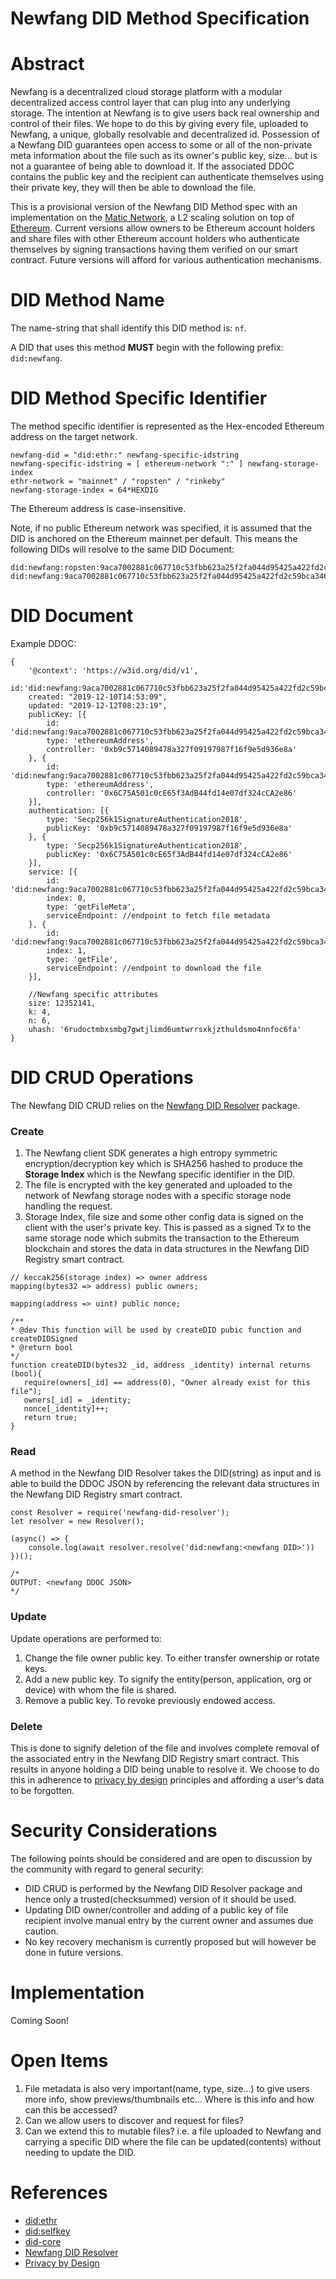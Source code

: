 # Newfang DID Method Specification

# Abstract
Newfang is a decentralized cloud storage platform with a modular decentralized access control layer that can plug into any underlying storage. The intention at Newfang is to give users back real ownership and control of their files. We hope to do this by giving every file, uploaded to Newfang, a unique, globally resolvable and decentralized id.
Possession of a Newfang DID guarantees open access to some or all of the non-private meta information about the file such as its owner's public key, size... but is not a guarantee of being able to download it. If the associated DDOC contains the public key and the recipient can authenticate themselves using their private key, they will then be able to download the file.

This is a provisional version of the Newfang DID Method spec with an implementation on the [Matic Network](matic.network), a L2 scaling solution on top of [Ethereum](ethereum.org). Current versions allow owners to be Ethereum account holders and share files with other Ethereum account holders who authenticate themselves by signing transactions having them verified on our smart contract. Future versions will afford for various authentication mechanisms.

# DID Method Name
The name-string that shall identify this DID method is:  `nf`.

A DID that uses this method  **MUST**  begin with the following prefix:  `did:newfang`.

# DID Method Specific Identifier
The method specific identifier is represented as the Hex-encoded Ethereum address on the target network.

```
newfang-did = "did:ethr:" newfang-specific-idstring
newfang-specific-idstring = [ ethereum-network ":" ] newfang-storage-index
ethr-network = "mainnet" / "ropsten" / "rinkeby"
newfang-storage-index = 64*HEXDIG
```

The Ethereum address is case-insensitive.

Note, if no public Ethereum network was specified, it is assumed that the DID is anchored on the Ethereum mainnet per default. This means the following DIDs will resolve to the same DID Document:

```
did:newfang:ropsten:9aca7002881c067710c53fbb623a25f2fa044d95425a422fd2c59bca3465ba80
did:newfang:9aca7002881c067710c53fbb623a25f2fa044d95425a422fd2c59bca3465ba80
```

# DID Document
Example DDOC:
```
{
	'@context': 'https://w3id.org/did/v1',
	id:'did:newfang:9aca7002881c067710c53fbb623a25f2fa044d95425a422fd2c59bca3465ba80',
	created: "2019-12-10T14:53:09",
	updated: "2019-12-12T08:23:19",
	publicKey: [{
		id: 'did:newfang:9aca7002881c067710c53fbb623a25f2fa044d95425a422fd2c59bca3465ba80#owner',
		type: 'ethereumAddress',
		controller: '0xb9c5714089478a327f09197987f16f9e5d936e8a'
	}, {
		id: 'did:newfang:9aca7002881c067710c53fbb623a25f2fa044d95425a422fd2c59bca3465ba80#delegate1',
		type: 'ethereumAddress',
		controller: '0x6C75A501c0cE65f3AdB44fd14e07df324cCA2e86'
	}],
	authentication: [{
		type: 'Secp256k1SignatureAuthentication2018',
		publicKey: '0xb9c5714089478a327f09197987f16f9e5d936e8a'
	}, {
		type: 'Secp256k1SignatureAuthentication2018',
		publicKey: '0x6C75A501c0cE65f3AdB44fd14e07df324cCA2e86'
	}],
	service: [{
		id: 'did:newfang:9aca7002881c067710c53fbb623a25f2fa044d95425a422fd2c59bca3465ba80#getFileMeta'
		index: 0,
		type: 'getFileMeta',
		serviceEndpoint: //endpoint to fetch file metadata
	}, {
		id: 'did:newfang:9aca7002881c067710c53fbb623a25f2fa044d95425a422fd2c59bca3465ba80#getFile'
		index: 1,
		type: 'getFile',
		serviceEndpoint: //endpoint to download the file
	}],
	
	//Newfang specific attributes
	size: 12352141,
	k: 4,
	n: 6,
	uhash: '6rudoctmbxsmbg7gwtjlimd6umtwrrsxkjzthuldsmo4nnfoc6fa'
}
```

# DID CRUD Operations
The Newfang DID CRUD relies on the [Newfang DID Resolver](https://github.com/newfangadmin/newfang_did_resolver) package.
### Create

 1. The Newfang client SDK generates a high entropy symmetric encryption/decryption key which is SHA256 hashed to produce the **Storage Index** which is the Newfang specific identifier in the DID.
 2. The file is encrypted with the key generated and uploaded to the network of Newfang storage nodes with a specific storage node handling the request.
 3. Storage Index, file size and some other config data is signed on the client with the user's private key. This is passed as a signed Tx to the same storage node which submits the transaction to the Ethereum blockchain and stores the data in data structures in the Newfang DID Registry smart contract.
 ```
 // keccak256(storage index) => owner address
mapping(bytes32 => address) public owners;

mapping(address => uint) public nonce;

/**
* @dev This function will be used by createDID pubic function and createDIDSigned
* @return bool
*/
function createDID(bytes32 _id, address _identity) internal returns (bool){
	require(owners[_id] == address(0), "Owner already exist for this file");
	owners[_id] = _identity;
	nonce[_identity]++;
	return true;
}
```

### Read
A method in the Newfang DID Resolver takes the DID(string) as input and is able to build the DDOC JSON by referencing the relevant data structures in the Newfang DID Registry smart contract.
```
const Resolver = require('newfang-did-resolver');
let resolver = new Resolver();

(async() => {
    console.log(await resolver.resolve('did:newfang:<newfang DID>'))
})();

/*
OUTPUT: <newfang DDOC JSON>
*/
```

### Update
Update operations are performed to:

 1. Change the file owner public key. To either transfer ownership or rotate keys.
 2. Add a new public key. To signify the entity(person, application, org or device) with whom the file is shared.
 3. Remove a public key. To revoke previously endowed access.

### Delete
This is done to signify deletion of the file and involves complete removal of the associated entry in the Newfang DID Registry smart contract. This results in anyone holding a DID being unable to resolve it.
We choose to do this in adherence to [privacy by design](https://en.wikipedia.org/wiki/Privacy_by_design) principles and affording a user's data to be forgotten.


# Security Considerations
The following points should be considered and are open to discussion by the community with regard to general security:

-   DID CRUD is performed by the Newfang DID Resolver package and hence only a trusted(checksummed) version of it should be used.
- Updating DID owner/controller and adding of a public key of file recipient involve manual entry by the current owner and assumes due caution.
- No key recovery mechanism is currently proposed but will however be done in future versions.

# Implementation
Coming Soon!

# Open Items
1.  File metadata is also very important(name, type, size...) to give users more info, show previews/thumbnails etc... Where is this info and how can this be accessed?
2.  Can we allow users to discover and request for files?
3.  Can we extend this to mutable files? i.e. a file uploaded to Newfang and carrying a specific DID where the file can be updated(contents) without needing to update the DID.

# References
- [did:ethr](https://github.com/decentralized-identity/ethr-did-resolver/blob/develop/doc/did-method-spec.md)
- [did:selfkey](https://github.com/SelfKeyFoundation/selfkey-did-ledger/blob/develop/DIDMethodSpecs.md)
- [did-core](https://w3c.github.io/did-core/)
- [Newfang DID Resolver](https://github.com/newfangadmin/newfang_did_resolver)
- [Privacy by Design](https://en.wikipedia.org/wiki/Privacy_by_design)
